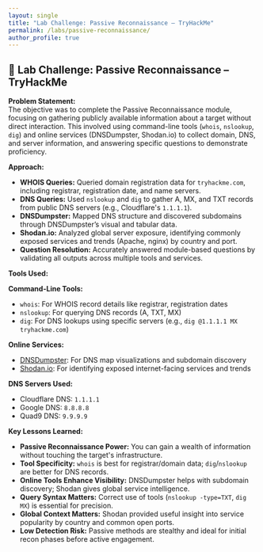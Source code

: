 ```yaml
---
layout: single
title: "Lab Challenge: Passive Reconnaissance – TryHackMe"
permalink: /labs/passive-reconnaissance/
author_profile: true
---
```


## 🧪 Lab Challenge: Passive Reconnaissance – TryHackMe

**Problem Statement:**  
The objective was to complete the Passive Reconnaissance module, focusing on gathering publicly available information about a target without direct interaction. This involved using command-line tools (`whois`, `nslookup`, `dig`) and online services (DNSDumpster, Shodan.io) to collect domain, DNS, and server information, and answering specific questions to demonstrate proficiency.

**Approach:**  
- **WHOIS Queries:** Queried domain registration data for `tryhackme.com`, including registrar, registration date, and name servers.  
- **DNS Queries:** Used `nslookup` and `dig` to gather A, MX, and TXT records from public DNS servers (e.g., Cloudflare's `1.1.1.1`).  
- **DNSDumpster:** Mapped DNS structure and discovered subdomains through DNSDumpster’s visual and tabular data.  
- **Shodan.io:** Analyzed global server exposure, identifying commonly exposed services and trends (Apache, nginx) by country and port.  
- **Question Resolution:** Accurately answered module-based questions by validating all outputs across multiple tools and services.

**Tools Used:**

**Command-Line Tools:**  
- `whois`: For WHOIS record details like registrar, registration dates  
- `nslookup`: For querying DNS records (A, TXT, MX)  
- `dig`: For DNS lookups using specific servers (e.g., `dig @1.1.1.1 MX tryhackme.com`)  

**Online Services:**  
- [DNSDumpster](https://dnsdumpster.com): For DNS map visualizations and subdomain discovery  
- [Shodan.io](https://www.shodan.io): For identifying exposed internet-facing services and trends  

**DNS Servers Used:**  
- Cloudflare DNS: `1.1.1.1`  
- Google DNS: `8.8.8.8`  
- Quad9 DNS: `9.9.9.9`  

**Key Lessons Learned:**  
- **Passive Reconnaissance Power:** You can gain a wealth of information without touching the target's infrastructure.  
- **Tool Specificity:** `whois` is best for registrar/domain data; `dig`/`nslookup` are better for DNS records.  
- **Online Tools Enhance Visibility:** DNSDumpster helps with subdomain discovery; Shodan gives global service intelligence.  
- **Query Syntax Matters:** Correct use of tools (`nslookup -type=TXT`, `dig MX`) is essential for precision.  
- **Global Context Matters:** Shodan provided useful insight into service popularity by country and common open ports.  
- **Low Detection Risk:** Passive methods are stealthy and ideal for initial recon phases before active engagement.

